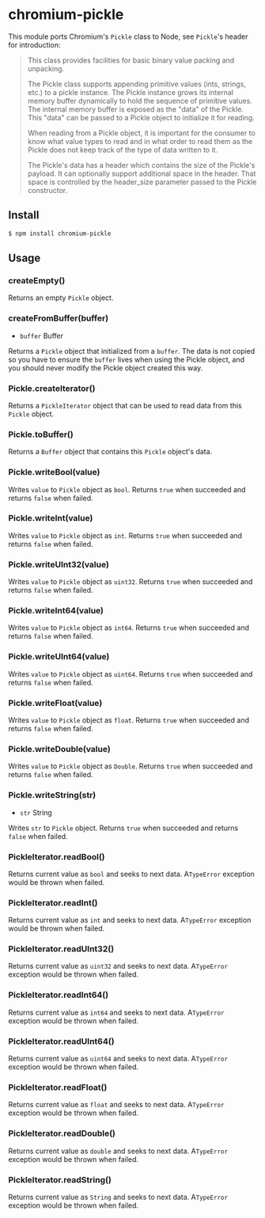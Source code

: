 # chromium-pickle

This module ports Chromium's `Pickle` class to Node, see `Pickle`'s header for
introduction:

> This class provides facilities for basic binary value packing and unpacking.
>
> The Pickle class supports appending primitive values (ints, strings, etc.)
> to a pickle instance.  The Pickle instance grows its internal memory buffer
> dynamically to hold the sequence of primitive values.   The internal memory
> buffer is exposed as the "data" of the Pickle.  This "data" can be passed
> to a Pickle object to initialize it for reading.
>
> When reading from a Pickle object, it is important for the consumer to know
> what value types to read and in what order to read them as the Pickle does
> not keep track of the type of data written to it.
>
> The Pickle's data has a header which contains the size of the Pickle's
> payload.  It can optionally support additional space in the header.  That
> space is controlled by the header_size parameter passed to the Pickle
> constructor.

## Install

```bash
$ npm install chromium-pickle
```

## Usage

### createEmpty()

Returns an empty `Pickle` object.

### createFromBuffer(buffer)

* `buffer` Buffer

Returns a `Pickle` object that initialized from a `buffer`. The data is not
copied so you have to ensure the `buffer` lives when using the Pickle object,
and you should never modify the Pickle object created this way.

### Pickle.createIterator()

Returns a `PickleIterator` object that can be used to read data from this
`Pickle` object.

### Pickle.toBuffer()

Returns a `Buffer` object that contains this `Pickle` object's data.

### Pickle.writeBool(value)

Writes `value` to `Pickle` object as `bool`. Returns `true` when succeeded and
returns `false` when failed.

### Pickle.writeInt(value)

Writes `value` to `Pickle` object as `int`. Returns `true` when succeeded and
returns `false` when failed.

### Pickle.writeUInt32(value)

Writes `value` to `Pickle` object as `uint32`. Returns `true` when succeeded and
returns `false` when failed.

### Pickle.writeInt64(value)

Writes `value` to `Pickle` object as `int64`. Returns `true` when succeeded and
returns `false` when failed.

### Pickle.writeUInt64(value)

Writes `value` to `Pickle` object as `uint64`. Returns `true` when succeeded and
returns `false` when failed.

### Pickle.writeFloat(value)

Writes `value` to `Pickle` object as `float`. Returns `true` when succeeded and
returns `false` when failed.

### Pickle.writeDouble(value)

Writes `value` to `Pickle` object as `Double`. Returns `true` when succeeded and
returns `false` when failed.

### Pickle.writeString(str)

* `str` String

Writes `str` to `Pickle` object. Returns `true` when succeeded and returns
`false` when failed.

### PickleIterator.readBool()

Returns current value as `bool` and seeks to next data. A`TypeError` exception
would be thrown when failed.

### PickleIterator.readInt()

Returns current value as `int` and seeks to next data. A`TypeError` exception
would be thrown when failed.

### PickleIterator.readUInt32()

Returns current value as `uint32` and seeks to next data. A`TypeError` exception
would be thrown when failed.

### PickleIterator.readInt64()

Returns current value as `int64` and seeks to next data. A`TypeError` exception
would be thrown when failed.

### PickleIterator.readUInt64()

Returns current value as `uint64` and seeks to next data. A`TypeError` exception
would be thrown when failed.

### PickleIterator.readFloat()

Returns current value as `float` and seeks to next data. A`TypeError` exception
would be thrown when failed.

### PickleIterator.readDouble()

Returns current value as `double` and seeks to next data. A`TypeError` exception
would be thrown when failed.

### PickleIterator.readString()

Returns current value as `String` and seeks to next data. A`TypeError` exception
would be thrown when failed.
